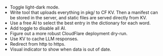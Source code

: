 - Toggle light-dark mode.
- Write tool that uploads everything in pkg/ to CF KV. Then a manifest can be
  stored in the server, and static files are served directly from KV.
- Use a free AI to select the best entry in the dictionary for each word.
- Add toggle to disable all AI.
- Figure out a more robust CloudFlare deployment dry-run.
- Use KV to cache LLM responses.
- Redirect from http to https.
- Visual indicator to show when data is out of date.
